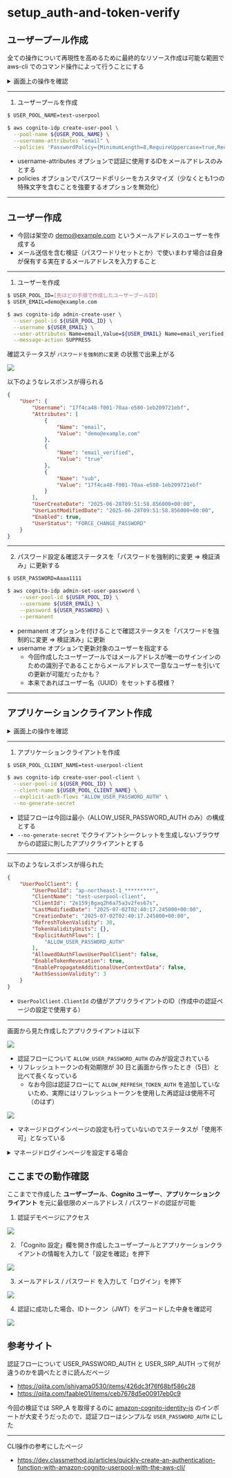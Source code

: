 # setup_auth-and-token-verify

## ユーザープール作成

全ての操作について再現性を高めるために最終的なリソース作成は可能な範囲で aws-cli でのコマンド操作によって行うことにする

<details>
<summary>画面上の操作を確認</summary>

1. Cognito の画面でユーザープール一覧を表示

![](images/setup_auth-and-token-verify/20250628_160628.png)

2. 「ユーザープールを作成」を押下した先の画面

![](images/setup_auth-and-token-verify/20250628_174922.png)

- この画面でユーザープールを作成すると入力した内容を元にアプリクライアントも1つ作成される（はず）

</details>

---

1. ユーザープールを作成

```bash
$ USER_POOL_NAME=test-userpool

$ aws cognito-idp create-user-pool \
  --pool-name ${USER_POOL_NAME} \
  --username-attributes "email" \
  --policies 'PasswordPolicy={MinimumLength=8,RequireUppercase=true,RequireLowercase=true,RequireNumbers=true,RequireSymbols=false}'
```

- username-attributes オプションで認証に使用するIDをメールアドレスのみとする
- policies オプションでパスワードポリシーをカスタマイズ（少なくとも1つの特殊文字を含むことを強要するオプションを無効化）

---

## ユーザー作成

- 今回は架空の demo@example.com というメールアドレスのユーザーを作成する
- メール送信を含む検証（パスワードリセットとか）で使いまわす場合は自身が保有する実在するメールアドレスを入力すること

---

1. ユーザーを作成

```bash
$ USER_POOL_ID=[先ほどの手順で作成したユーザープールID]
$ USER_EMAIL=demo@example.com

$ aws cognito-idp admin-create-user \
  --user-pool-id ${USER_POOL_ID} \
  --username ${USER_EMAIL} \
  --user-attributes Name=email,Value=${USER_EMAIL} Name=email_verified,Value=true \
  --message-action SUPPRESS
```

確認ステータスが `パスワードを強制的に変更` の状態で出来上がる

![](images/setup_auth-and-token-verify/20250628_185530.png)

以下のようなレスポンスが得られる

```json
{
    "User": {
        "Username": "17f4ca48-f001-70aa-e580-1eb209721ebf",
        "Attributes": [
            {
                "Name": "email",
                "Value": "demo@example.com"
            },
            {
                "Name": "email_verified",
                "Value": "true"
            },
            {
                "Name": "sub",
                "Value": "17f4ca48-f001-70aa-e580-1eb209721ebf"
            }
        ],
        "UserCreateDate": "2025-06-28T09:51:58.856000+00:00",
        "UserLastModifiedDate": "2025-06-28T09:51:58.856000+00:00",
        "Enabled": true,
        "UserStatus": "FORCE_CHANGE_PASSWORD"
    }
}
```

---

2. パスワード設定＆確認ステータスを「パスワードを強制的に変更 ⇒ 検証済み」に更新する

```bash
$ USER_PASSWORD=Aaaa1111

$ aws cognito-idp admin-set-user-password \
    --user-pool-id ${USER_POOL_ID} \
    --username ${USER_EMAIL} \
    --password ${USER_PASSWORD} \
    --permanent
```

- permanent オプションを付けることで確認ステータスを「パスワードを強制的に変更 ⇒ 検証済み」に更新
- username オプションで更新対象のユーザーを指定する
  - 今回作成したユーザープールではメールアドレスが唯一のサインインのための識別子であることからメールアドレスで一意なユーザーを引いての更新が可能だったかも？
  - 本来であればユーザー名（UUID）をセットする模様？

---

## アプリケーションクライアント作成

<details>
<summary>画面上の操作を確認</summary>

- アプリケーションクライアントを画面から作成する場合、4つのタイプから選択することになる
- 「アプリケーションクライアント名」と「リターンURL」のみ入力可能となっており細かい認証フローや有効期限などの調整は作成後に編集から実施することになる

![](images/setup_auth-and-token-verify/20250702_102241.png)

---

以下、アプリケーションクライアントを画面から作成したときの直後の状態についてタイプ別でまとめる

`※いずれのタイプを選んだ場合でも USER_PASSWORD_AUTH 認証フローはデフォルトでは有効化されていない`

---

**従来のウェブアプリケーション** を選択した場合

![](images/setup_auth-and-token-verify/20250702_102653.png)

- クライアントシークレットが生成されている（`--generate-secret`）
- 認証フローは "ALLOW_USER_AUTH" "ALLOW_USER_SRP_AUTH" "ALLOW_REFRESH_TOKEN_AUTH" が選択されている
- ページ下部に表示されるクイックスタートガイドがサーバーサイドでのクライアントシークレットを使用することを想定したコードになっている

---

**シングルページアプリケーション(SPA)** を選択した場合

![](images/setup_auth-and-token-verify/20250702_103157.png)

- クライアントシークレットが生成されていない（`--no-generate-secret`）
- 認証フローは "ALLOW_USER_AUTH" "ALLOW_USER_SRP_AUTH" "ALLOW_REFRESH_TOKEN_AUTH" が選択されている
- ページ下部に表示されるクイックスタートガイドが SPA ライクになっている

---

**モバイルアプリ** を選択した場合

![](images/setup_auth-and-token-verify/20250702_103511.png)

- クライアントシークレットが生成されていない（`--no-generate-secret`）
- 認証フローは "ALLOW_USER_AUTH" "ALLOW_USER_SRP_AUTH" "ALLOW_REFRESH_TOKEN_AUTH" が選択されている
- ページ下部に表示されるクイックスタートガイドが Android / iOS のモバイルアプリ用になっている

---

**Machine to Machine アプリケーション** を選択した場合

![](images/setup_auth-and-token-verify/20250702_103812.png)

- クライアントシークレットが生成されている（`--generate-secret`）
- 認証フローは "ALLOW_REFRESH_TOKEN_AUTH" のみが選択されている
- ページ下部に表示されるクイックスタートガイドがマシンからマシンへのユーザーの入力を介さない認証を想定したコードになっている

---

また、**従来のウェブアプリケーション、シングルページアプリケーション、モバイルアプリ** を選択した場合は「ログインページ」タブでマネージドなログインページが自動作成されていることも確認できる

![](images/setup_auth-and-token-verify/20250702_111623.png)

**Machine to Machine アプリケーション** のみステータスが「使用不可」となっている

![](images/setup_auth-and-token-verify/20250702_112436.png)

---

マネージドログインページで正しい認証情報を入力すると認証成功の表示が得られる（リターンURLが空なのでこの画面が表示されたという表示もある）

![](images/setup_auth-and-token-verify/20250702_112754.png)

</details>

---

1. アプリケーションクライアントを作成

```bash
$ USER_POOL_CLIENT_NAME=test-userpool-client

$ aws cognito-idp create-user-pool-client \
  --user-pool-id ${USER_POOL_ID} \
  --client-name ${USER_POOL_CLIENT_NAME} \
  --explicit-auth-flows "ALLOW_USER_PASSWORD_AUTH" \
  --no-generate-secret
```

- 認証フローは今回は最小（ALLOW_USER_PASSWORD_AUTH のみ）の構成とする
- `--no-generate-secret` でクライアントシークレットを生成しないブラウザからの認証に則したアプリクライアントとする

---

以下のようなレスポンスが得られた

```json
{
    "UserPoolClient": {
        "UserPoolId": "ap-northeast-1_*********",
        "ClientName": "test-userpool-client",
        "ClientId": "2e159j8gaq2h6a75a3v2fes67s",
        "LastModifiedDate": "2025-07-02T02:40:17.245000+00:00",
        "CreationDate": "2025-07-02T02:40:17.245000+00:00",
        "RefreshTokenValidity": 30,
        "TokenValidityUnits": {},
        "ExplicitAuthFlows": [
            "ALLOW_USER_PASSWORD_AUTH"
        ],
        "AllowedOAuthFlowsUserPoolClient": false,
        "EnableTokenRevocation": true,
        "EnablePropagateAdditionalUserContextData": false,
        "AuthSessionValidity": 3
    }
}
```

- `UserPoolClient.ClientId` の値がアプリクライアントのID（作成中の認証ページの設定で使用する）

---

画面から見た作成したアプリクライアントは以下

![](images/setup_auth-and-token-verify/20250702_114311.png)

- 認証フローについて `ALLOW_USER_PASSWORD_AUTH` のみが設定されている
- リフレッシュトークンの有効期限が 30 日と画面から作ったとき（5日）と比べて長くなっている
  - なお今回は認証フローにて `ALLOW_REFRESH_TOKEN_AUTH` を追加していないため、実際にはリフレッシュトークンを使用した再認証は使用不可（のはず）

![](images/setup_auth-and-token-verify/20250702_114625.png)

- マネージドログインページの設定も行っていないのでステータスが「使用不可」となっている

<details>
<summary>マネージドログインページを設定する場合</summary>

今回は使用しないが画面から作成したアプリケーションクライアントと同等のものを作りたい場合についてどのようなオプションが必要となるかを調べたところ以下のように OAuth 関連の設定が必要なことがわかった

```bash
$ aws cognito-idp create-user-pool-client \
  --user-pool-id ${USER_POOL_ID} \
  --client-name ${USER_POOL_CLIENT_NAME} \
  --explicit-auth-flows "ALLOW_USER_PASSWORD_AUTH" "ALLOW_USER_AUTH" \
  --no-generate-secret \
  --allowed-o-auth-flows-user-pool-client \
  --supported-identity-providers "COGNITO" \
  --allowed-o-auth-flows "code" \
  --allowed-o-auth-scopes "openid" "email" \
  --callback-urls "https://imo-tikuwa.github.io/cognito-demo/callback.html"
```

以下のようなレスポンスが得られたらおそらく使用可能

```json
{
    "UserPoolClient": {
        "UserPoolId": "ap-northeast-1_*********",
        "ClientName": "test-userpool-client",
        "ClientId": "172tc3ivsb8ap64ohsban8rdvc",
        "LastModifiedDate": "2025-07-02T03:06:24.683000+00:00",
        "CreationDate": "2025-07-02T03:06:24.683000+00:00",
        "RefreshTokenValidity": 30,
        "TokenValidityUnits": {},
        "ExplicitAuthFlows": [
            "ALLOW_USER_PASSWORD_AUTH"
        ],
        "SupportedIdentityProviders": [
            "COGNITO"
        ],
        "CallbackURLs": [
            "https://imo-tikuwa.github.io/cognito-demo/callback.html"
        ],
        "AllowedOAuthFlows": [
            "code"
        ],
        "AllowedOAuthScopes": [
            "openid",
            "email"
        ],
        "AllowedOAuthFlowsUserPoolClient": true,
        "EnableTokenRevocation": true,
        "EnablePropagateAdditionalUserContextData": false,
        "AuthSessionValidity": 3
    }
}
```

- 画面から作成したときにコールバックURLについて CloudFront の URL が設定されてたがアレを設定する方法は不明？
- 認証後のリダイレクト先のURLを入力するので用途に合わせて適宜入力する必要がある

</details>

## ここまでの動作確認

ここまでで作成した **ユーザープール**、**Cognito ユーザー**、**アプリケーションクライアント** を元に最低限のメールアドレス / パスワードの認証が可能

1. 認証デモページにアクセス

![](images/setup_auth-and-token-verify/20250702_124940.png)

2. 「Cognito 設定」欄を開き作成したユーザープールとアプリケーションクライアントの情報を入力して「設定を確認」を押下

![](images/setup_auth-and-token-verify/20250702_125111.png)

3. メールアドレス / パスワード を入力して「ログイン」を押下

![](images/setup_auth-and-token-verify/20250702_125218.png)

4. 認証に成功した場合、IDトークン（JWT）をデコードした中身を確認可

![](images/setup_auth-and-token-verify/20250702_125415.png)

## 参考サイト

認証フローについて USER_PASSWORD_AUTH と USER_SRP_AUTH って何が違うのかを調べたときに読んだページ

- https://qiita.com/ishiyama0530/items/426dc3f76f68bf586c28
- https://qiita.com/faable01/items/ceb7678d5e00917eb0c9

今回の検証では SRP_A を取得するのに [amazon-cognito-identity-js](https://www.npmjs.com/package/amazon-cognito-identity-js) のインポートが大変そうだったので、認証フローはシンプルな `USER_PASSWORD_AUTH` にした

---

CLI操作の参考にしたページ

- https://dev.classmethod.jp/articles/quickly-create-an-authentication-function-with-amazon-cognito-userpool-with-the-aws-cli/

